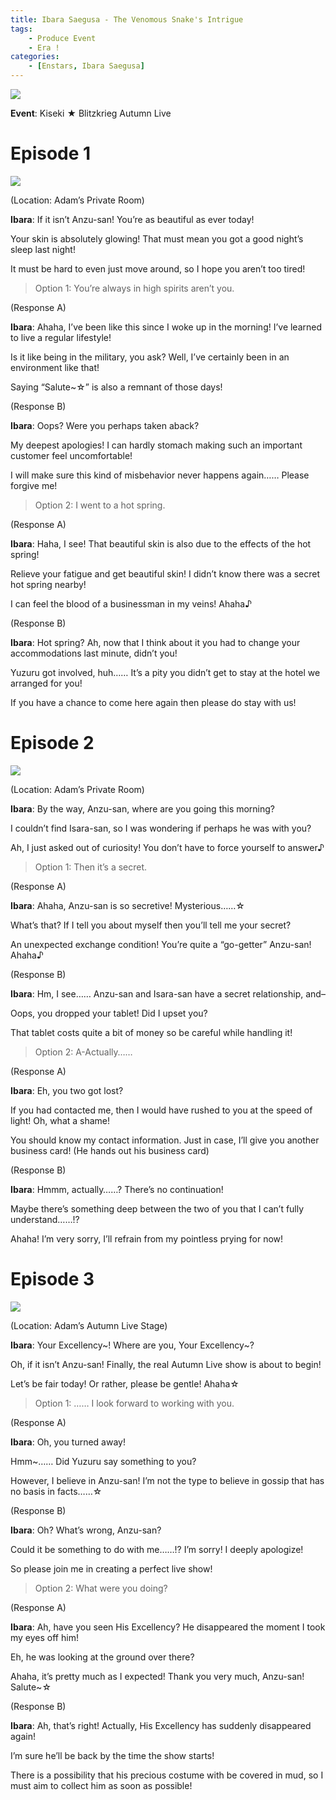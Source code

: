 ```yaml
---
title: Ibara Saegusa - The Venomous Snake's Intrigue
tags: 
    - Produce Event
    - Era !
categories: 
    - [Enstars, Ibara Saegusa]
---
```

<img src="/images/General Images/vf7f9w89.png">

**Event**: Kiseki ★ Blitzkrieg Autumn Live

<!-- more -->
# Episode 1

<img src="/images/FirstEra/ProduceRMI2/xhdjmy8a.png">

(Location: Adam’s Private Room)

**Ibara**: If it isn’t Anzu-san! You’re as beautiful as ever today!

Your skin is absolutely glowing! That must mean you got a good night’s sleep last night!

It must be hard to even just move around, so I hope you aren’t too tired!

> Option 1: You’re always in high spirits aren’t you.

(Response A)

**Ibara**: Ahaha, I’ve been like this since I woke up in the morning! I’ve learned to live a regular lifestyle!

Is it like being in the military, you ask? Well, I’ve certainly been in an environment like that!

Saying “Salute~☆” is also a remnant of those days!

(Response B)

**Ibara**: Oops? Were you perhaps taken aback?

My deepest apologies! I can hardly stomach making such an important customer feel uncomfortable!

I will make sure this kind of misbehavior never happens again…… Please forgive me!

> Option 2: I went to a hot spring.

(Response A)

**Ibara**: Haha, I see! That beautiful skin is also due to the effects of the hot spring!

Relieve your fatigue and get beautiful skin! I didn’t know there was a secret hot spring nearby!

I can feel the blood of a businessman in my veins! Ahaha♪

(Response B)

**Ibara**: Hot spring? Ah, now that I think about it you had to change your accommodations last minute, didn’t you!

Yuzuru got involved, huh…… It’s a pity you didn’t get to stay at the hotel we arranged for you!

If you have a chance to come here again then please do stay with us!

# Episode 2

<img src="/images/FirstEra/ProduceRMI2/bjmpd83a.png">

(Location: Adam’s Private Room)

**Ibara**: By the way, Anzu-san, where are you going this morning?

I couldn’t find Isara-san, so I was wondering if perhaps he was with you?

Ah, I just asked out of curiosity! You don’t have to force yourself to answer♪

> Option 1: Then it’s a secret.

(Response A)

**Ibara**: Ahaha, Anzu-san is so secretive! Mysterious……☆

What’s that? If I tell you about myself then you’ll tell me your secret?

An unexpected exchange condition! You’re quite a “go-getter” Anzu-san! Ahaha♪

(Response B)

**Ibara**: Hm, I see…… Anzu-san and Isara-san have a secret relationship, and–

Oops, you dropped your tablet! Did I upset you?

That tablet costs quite a bit of money so be careful while handling it!

> Option 2: A-Actually……

(Response A)

**Ibara**: Eh, you two got lost?

If you had contacted me, then I would have rushed to you at the speed of light! Oh, what a shame!

You should know my contact information. Just in case, I’ll give you another business card! (He hands out his business card)

(Response B)

**Ibara**: Hmmm, actually……? There’s no continuation!

Maybe there’s something deep between the two of you that I can’t fully understand……!?

Ahaha! I’m very sorry, I’ll refrain from my pointless prying for now!

# Episode 3

<img src="/images/FirstEra/ProduceRMI2/vmz17rpb.png">

(Location: Adam’s Autumn Live Stage)

**Ibara**: Your Excellency\~! Where are you, Your Excellency\~?

Oh, if it isn’t Anzu-san! Finally, the real Autumn Live show is about to begin!

Let’s be fair today! Or rather, please be gentle! Ahaha☆

> Option 1: …… I look forward to working with you.

(Response A)

**Ibara**: Oh, you turned away!

Hmm~…… Did Yuzuru say something to you?

However, I believe in Anzu-san! I’m not the type to believe in gossip that has no basis in facts……☆

(Response B)

**Ibara**: Oh? What’s wrong, Anzu-san?

Could it be something to do with me……!? I’m sorry! I deeply apologize!

So please join me in creating a perfect live show!

> Option 2: What were you doing?

(Response A)

**Ibara**: Ah, have you seen His Excellency? He disappeared the moment I took my eyes off him!

Eh, he was looking at the ground over there?

Ahaha, it’s pretty much as I expected! Thank you very much, Anzu-san! Salute~☆

(Response B)

**Ibara**: Ah, that’s right! Actually, His Excellency has suddenly disappeared again!

I’m sure he’ll be back by the time the show starts!

There is a possibility that his precious costume with be covered in mud, so I must aim to collect him as soon as possible!